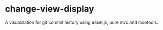 # change-view-display
A visualization for git commit history using easel.js, pure mvc and mootools.
